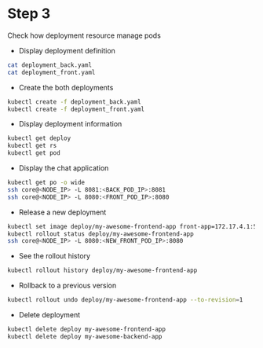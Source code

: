 
# Step 3

Check how deployment resource manage pods

+ Display deployment definition
```bash
cat deployment_back.yaml
cat deployment_front.yaml
```
+ Create the both deployments
```bash
kubectl create -f deployment_back.yaml
kubectl create -f deployment_front.yaml
```
+ Display deployment information
```bash
kubectl get deploy
kubectl get rs
kubectl get pod
```
+ Display the chat application
```bash
kubectl get po -o wide
ssh core@<NODE_IP> -L 8081:<BACK_POD_IP>:8081
ssh core@<NODE_IP> -L 8080:<FRONT_POD_IP>:8080
```
+ Release a new deployment
```bash
kubectl set image deploy/my-awesome-frontend-app front-app=172.17.4.1:5000/my-awesome-frontend-app:0.0.2 --record
kubectl rollout status deploy/my-awesome-frontend-app
ssh core@<NODE_IP> -L 8080:<NEW_FRONT_POD_IP>:8080
``` 
+ See the rollout history
```bash
kubectl rollout history deploy/my-awesome-frontend-app
```
+ Rollback to a previous version 
```bash
kubectl rollout undo deploy/my-awesome-frontend-app --to-revision=1
```
+ Delete deployment 
```bash
kubectl delete deploy my-awesome-frontend-app
kubectl delete deploy my-awesome-backend-app
```